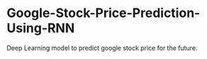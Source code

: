 # Google-Stock-Price-Prediction-Using-RNN
Deep Learning model to predict google stock price for the future.
